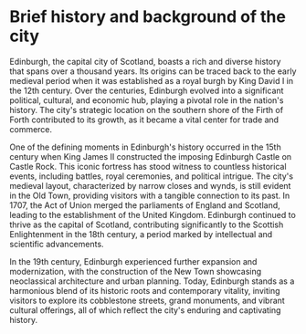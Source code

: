# Brief history and background of the city

Edinburgh, the capital city of Scotland, boasts a rich and diverse history that spans over a thousand years. Its origins can be traced back to the early medieval period when it was established as a royal burgh by King David I in the 12th century. Over the centuries, Edinburgh evolved into a significant political, cultural, and economic hub, playing a pivotal role in the nation's history. The city's strategic location on the southern shore of the Firth of Forth contributed to its growth, as it became a vital center for trade and commerce.

One of the defining moments in Edinburgh's history occurred in the 15th century when King James II constructed the imposing Edinburgh Castle on Castle Rock. This iconic fortress has stood witness to countless historical events, including battles, royal ceremonies, and political intrigue. The city's medieval layout, characterized by narrow closes and wynds, is still evident in the Old Town, providing visitors with a tangible connection to its past. In 1707, the Act of Union merged the parliaments of England and Scotland, leading to the establishment of the United Kingdom. Edinburgh continued to thrive as the capital of Scotland, contributing significantly to the Scottish Enlightenment in the 18th century, a period marked by intellectual and scientific advancements.

In the 19th century, Edinburgh experienced further expansion and modernization, with the construction of the New Town showcasing neoclassical architecture and urban planning. Today, Edinburgh stands as a harmonious blend of its historic roots and contemporary vitality, inviting visitors to explore its cobblestone streets, grand monuments, and vibrant cultural offerings, all of which reflect the city's enduring and captivating history.